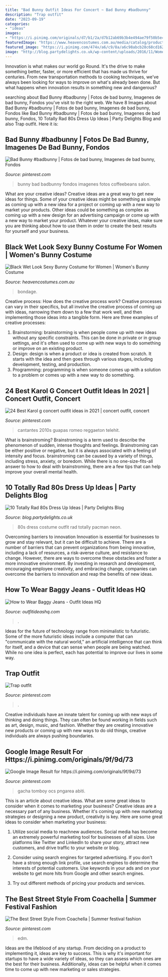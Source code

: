 ```yaml
---
title: "Bad Bunny Outfit Ideas For Concert ~ Bad Bunny #badbunny"
description: "Trap outfit"
date: "2023-09-19"
categories:
- "ideas"
images:
- "https://i.pinimg.com/originals/d7/b1/2a/d7b12ab69b3b4e494ae79f50b5e48eaa.jpg"
featuredImage: "https://www.heavencostumes.com.au/media/catalog/product/cache/3ca7c4de79fd9294a778cbfdebc9dde4/l/a/la-85410-leg-avenue-bondage-bunny-sexy-black-catsuit-costume-front-700.jpg"
featured_image: "https://i.pinimg.com/474x/a6/c9/8a/a6c98abcb28c68cd162299c615997433.jpg"
image: "http://blog.partydelights.co.uk/wp-content/uploads/2016/11/Womens-80s-Costume.png"
---
```



Innovation is what makes our world go Round. It's the drive to make something better, faster, or more efficient that has made us thrive for centuries. From new transportation methods to cooking techniques, we've always been looking for ways to improve on what's already been done. But what happens when innovation results in something new and dangerous?

	

		
searching about Bad Bunny #badbunny | Fotos de bad bunny, Imagenes de bad bunny, Fondos you've visit to the right web. We have 8 Images about Bad Bunny #badbunny | Fotos de bad bunny, Imagenes de bad bunny, Fondos like Bad Bunny #badbunny | Fotos de bad bunny, Imagenes de bad bunny, Fondos, 10 Totally Rad 80s Dress Up Ideas | Party Delights Blog and also Trap outfit. Here it is:
		
    
## Bad Bunny #badbunny | Fotos De Bad Bunny, Imagenes De Bad Bunny, Fondos

<img loading=lazy src="https://i.pinimg.com/736x/45/0a/64/450a64f583cbd4428cc7c8a767e5db0e.jpg" onerror="this.onerror=null;this.src='https://tse1.mm.bing.net/th?id=OIP.Atqb9WkfVKY4zBRQL50NTgHaLH&amp;pid=15.1';" alt="Bad Bunny #badbunny | Fotos de bad bunny, Imagenes de bad bunny, Fondos">

_Source: pinterest.com_

>bunny bad badbunny fondos imagenes fotos coffeebeans salon. 

	

What are your creative ideas?
Creative ideas are a great way to get new ideas for things. Some of your creative ideas might be something as simple as coming up with a new idea for a project or coming up with a new way to market your products. Other ideas could be something as complex as coming up with a new design for an advertising campaign or come up with a new way to market your product. Whatever your creative ideas, make sure you are thinking about how to use them in order to create the best results for yourself and your business.

    
## Black Wet Look Sexy Bunny Costume For Women | Women&#039;s Bunny Costume

<img loading=lazy src="https://www.heavencostumes.com.au/media/catalog/product/cache/3ca7c4de79fd9294a778cbfdebc9dde4/l/a/la-85410-leg-avenue-bondage-bunny-sexy-black-catsuit-costume-front-700.jpg" onerror="this.onerror=null;this.src='https://tse4.mm.bing.net/th?id=OIP.TZWM-1qBs_urUR8cEGckbQHaNl&amp;pid=15.1';" alt="Black Wet Look Sexy Bunny Costume for Women | Women&#039;s Bunny Costume">

_Source: heavencostumes.com.au_

>bondage. 

	

Creative process: How does the creative process work?
Creative processes can vary in their specifics, but all involve the creative process of coming up with ideas, narrowing them down to a few that work well, and then implementing those ideas into a tangible form. Here are three examples of creative processes: 
1. Brainstorming: brainstorming is when people come up with new ideas without any specific constraints. This can be done in private or in group settings, and it's often used to come up with new ways to do something or improve on an existing product. 
2. Design: design is when a product or idea is created from scratch. It starts with the idea and then goes through various stages, including development, testing, and production. 
3. Programming: programming is when someone comes up with a solution to a problem or comes up with a new way to do something.

    
## 24 Best Karol G Concert Outfit Ideas In 2021 | Concert Outfit, Concert

<img loading=lazy src="https://i.pinimg.com/474x/a6/c9/8a/a6c98abcb28c68cd162299c615997433.jpg" onerror="this.onerror=null;this.src='https://tse1.mm.bing.net/th?id=OIP.fh7GItUmoH1gKbxTU3TqwwAAAA&amp;pid=15.1';" alt="24 Best Karol g concert outfit ideas in 2021 | concert outfit, concert">

_Source: pinterest.com_

>cantantes 2010s guapas romeo reggaeton telehit. 

	

What is brainstroming?
Brainstroming is a term used to describe the phenomenon of sudden, intense thoughts and feelings. Brainstroming can be either positive or negative, but it is always associated with a feeling of intensity and focus. brainstroming can be caused by a variety of things, including stress, anxiety, or boredom. While there is no one-size-fits-all answer to how to deal with brainstroming, there are a few tips that can help improve your overall mental health.

    
## 10 Totally Rad 80s Dress Up Ideas | Party Delights Blog

<img loading=lazy src="http://blog.partydelights.co.uk/wp-content/uploads/2016/11/Womens-80s-Costume.png" onerror="this.onerror=null;this.src='https://tse4.mm.bing.net/th?id=OIP.CzVfjWQguDkh0GNF1fOrgAHaJH&amp;pid=15.1';" alt="10 Totally Rad 80s Dress Up Ideas | Party Delights Blog">

_Source: blog.partydelights.co.uk_

>80s dress costume outfit rad totally pacman neon. 

	

Overcoming barriers to innovation
Innovation is essential for businesses to grow and stay relevant, but it can be difficult to achieve. There are a number of barriers that can prevent organizations from being innovative, including a lack of resources, a risk-averse culture, and resistance to change.
However, there are ways to overcome these obstacles and foster a more innovative environment. By investing in research and development, encouraging employee creativity, and embracing change, companies can overcome the barriers to innovation and reap the benefits of new ideas.

    
## How To Wear Baggy Jeans - Outfit Ideas HQ

<img loading=lazy src="https://c579c73930.nxcli.net/wp-content/uploads/2015/04/outfit-ideas-with-baggy-jeans-11.jpg" onerror="this.onerror=null;this.src='https://tse1.mm.bing.net/th?id=OIP.OyqWn5NLBnY_feF7gSu46wHaD9&amp;pid=15.1';" alt="How to Wear Baggy Jeans - Outfit Ideas HQ">

_Source: outfitideashq.com_

>. 

	

Ideas for the future of technology range from minimalistic to futuristic. Some of the more futuristic ideas include a computer that can "communicate with the natural world," an artificial intelligence that can think for itself, and a device that can sense when people are being watched. While no one idea is perfect, each has potential to improve our lives in some way.

    
## Trap Outfit

<img loading=lazy src="https://i.pinimg.com/736x/a1/88/b9/a188b9fdfdc258960c55f30c06a1ae33.jpg" onerror="this.onerror=null;this.src='https://tse1.mm.bing.net/th?id=OIP.gOMKXn2soxjn-yE-jp910wHaLH&amp;pid=15.1';" alt="Trap outfit">

_Source: pinterest.com_

>. 

	

Creative individuals have an innate talent for coming up with new ways of thinking and doing things. They can often be found working in fields such as art, design, music, and fashion. Whether they are creating innovative new products or coming up with new ways to do old things, creative individuals are always pushing boundaries.

    
## Google Image Result For Https://i.pinimg.com/originals/9f/9d/73

<img loading=lazy src="https://i.pinimg.com/736x/8b/4b/f9/8b4bf9d3b6191be0ee4d97a2d3fce9fc.jpg" onerror="this.onerror=null;this.src='https://tse4.mm.bing.net/th?id=OIP.V6XvSygFRI7vXLIyhdf6bwAAAA&amp;pid=15.1';" alt="Google Image Result for https://i.pinimg.com/originals/9f/9d/73">

_Source: pinterest.com_

>gacha tomboy ocs pngarea abiti. 

	

This is an article about creative ideas. What are some great ideas to consider when it comes to marketing your business?
Creative ideas are a necessary part of any business. Whether it's coming up with new marketing strategies or designing a new product, creativity is key. Here are some great ideas to consider when marketing your business: 
1. Utilize social media to reachnew audiences. Social media has become an extremely powerful marketing tool for businesses of all sizes. Use platforms like Twitter and LinkedIn to share your story, attract new customers, and drive traffic to your website or blog. 

2. Consider using search engines for targeted advertising. If you don't have a strong enough link profile, use search engines to determine the interests of potential customers. Use keywords in your ads and on your website to get more hits from Google and other search engines. 

3. Try out different methods of pricing your products and services.

    
## The Best Street Style From Coachella | Summer Festival Fashion

<img loading=lazy src="https://i.pinimg.com/originals/d7/b1/2a/d7b12ab69b3b4e494ae79f50b5e48eaa.jpg" onerror="this.onerror=null;this.src='https://tse1.mm.bing.net/th?id=OIP.76WBsBWwiAPtYifH9IF3mgHaLH&amp;pid=15.1';" alt="The Best Street Style From Coachella | Summer festival fashion">

_Source: pinterest.com_

>edm. 

	

Ideas are the lifeblood of any startup. From deciding on a product to implementing it, ideas are key to success. This is why it's important for startups to have a wide variety of ideas, so they can assess which ones are the best for their business. Additionally, ideas can be helpful when it comes time to come up with new marketing or sales strategies.

